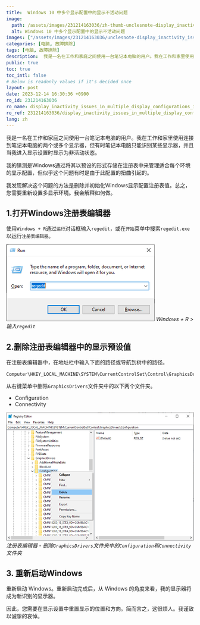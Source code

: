 ```yaml
---
title:  Windows 10 中多个显示配置中的显示不活动问题
image:
  path: /assets/images/231214163036/zh-thumb-unclesnote-display_inactivity_issues_in_multiple_display_configurations_in_windows_10.png
  alt: Windows 10 中多个显示配置中的显示不活动问题
images: ["/assets/images/231214163036/unclesnote-display_inactivity_issues_in_multiple_display_configurations_in_windows_10-windows_+_r_enter_regedit.png", "/assets/images/231214163036/unclesnote-display_inactivity_issues_in_multiple_display_configurations_in_windows_10-registry_editor-remove_the_configuration_and_connectivity_folders_in_the_graphicsdrivers_folder.png"]
categories: [电脑, 故障排除]
tags: [电脑, 故障排除]
description:  我是一名在工作和家庭之间使用一台笔记本电脑的用户。我在工作和家里使用连接到笔记本电脑的两个或多个显示器，但有时笔记本电脑只能识别某些显示器，并且当我进入显示设置时显示为非活动状态。我的猜测是Windows通过将其以预设的形式存储在注册表中来管理适合每个环境的显示配置，但似乎这个问题有时是由于此配置的扭曲引起的。我发现
public: true
toc: true
toc_intl: false
# Below is readonly values if it's decided once
layout: post
date: 2023-12-14 16:30:36 +0900
ro_id: 231214163036
ro_name: display_inactivity_issues_in_multiple_display_configurations_in_windows_10
ro_ref: 231214163036/display_inactivity_issues_in_multiple_display_configurations_in_windows_10
lang: zh
---
```

我是一名在工作和家庭之间使用一台笔记本电脑的用户。我在工作和家里使用连接到笔记本电脑的两个或多个显示器，但有时笔记本电脑只能识别某些显示器，并且当我进入显示设置时显示为非活动状态。  

我的猜测是Windows通过将其以预设的形式存储在注册表中来管理适合每个环境的显示配置，但似乎这个问题有时是由于此配置的扭曲引起的。  

我发现解决这个问题的方法是删除并初始化Windows显示配置注册表值。总之，您需要重新设置多显示环境。我会解释如何做。  
## 1.打开Windows注册表编辑器
使用`Windows + R`通过`运行`对话框输入`regedit`，或在`开始`菜单中搜索`regedit.exe`以运行`注册表编辑器`。  

![Windows + R > 输入`regedit`](/assets/images/231214163036/unclesnote-display_inactivity_issues_in_multiple_display_configurations_in_windows_10-windows_+_r_enter_regedit.png)
_Windows + R > 输入`regedit`_

## 2.删除注册表编辑器中的显示预设值
在注册表编辑器中，在地址栏中输入下面的路径或导航到树中的路径。  

```
Computer\HKEY_LOCAL_MACHINE\SYSTEM\CurrentControlSet\Control\GraphicsDrivers
```
从右键菜单中删除`GraphicsDrivers`文件夹中的以下两个文件夹。  
- Configuration
- Connectivity


![注册表编辑器 - 删除`GraphicsDrivers`文件夹中的`Configuration`和`Connectivity`文件夹](/assets/images/231214163036/unclesnote-display_inactivity_issues_in_multiple_display_configurations_in_windows_10-registry_editor-remove_the_configuration_and_connectivity_folders_in_the_graphicsdrivers_folder.png)
_注册表编辑器 - 删除`GraphicsDrivers`文件夹中的`Configuration`和`Connectivity`文件夹_

## 3. 重新启动Windows
重新启动 Windows。重新启动完成后，从 Windows 的角度来看，我的显示器将成为新识别的显示器。  

因此，您需要在显示设置中重置显示的位置和方向。简而言之，这很烦人。我谨致以诚挚的哀悼。  
